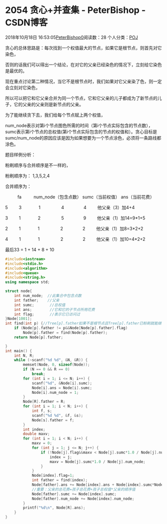 # 2054 贪心+并查集 - PeterBishop - CSDN博客





2018年10月18日 16:53:05[PeterBishop0](https://me.csdn.net/qq_40061421)阅读数：28
个人分类：[POJ](https://blog.csdn.net/qq_40061421/article/category/7589386)









贪心的总体思路是：每次找到一个权值最大的节点，如果它是根节点，则首先对它染色，

否则的话我们可以得出一个结论，在对它的父亲已经染色的情况下，立刻给它染色是最优的。

现在重点讨论第二种情况，当它不是根节点时，我们如果对它父亲染了色，则一定会立刻对它染色，

所以可以把它和它父亲合并为同一个节点，它和它父亲的儿子都成为了新节点的儿子，它的父亲的父亲则是新节点的父亲。

为了能继续贪下去，我们给每个节点赋上两个权值，

num_node表示对第i个节点图色所需的时间（第i个节点实际包含的节点数），sumc表示第i个节点的总权值(第i个节点实际包含的节点的权值和）。贪心目标是sumc/num_node的原因应该是因为如果想要为一个节点涂色，必须将一条路线都涂色。

题目样例分析：

粉刷顺序与合并顺序是不一样的，

粉刷顺序为： 1,3,5,2,4

合并顺序为：

          fa          num_node（包含点数） sumc（当前权值） ans（当前花费）

5         3              1                 4                4         他父亲（3）加4+4

3         1              2                 5                9         他父亲（1）加14=9*1+5

2         1              1                 2                2         他父亲（1）加8=3*2+2

4         1              1                 2                2         他父亲（1）加10=4*2+2

最后33 = 1 + 14 + 8 + 10

```cpp
#include<iostream>
#include<stdio.h>
#include<algorithm>
#include<queue>
#include<string.h>
using namespace std;

struct node{
	int num_node;  //此集合中包含点数
	int father;    //父亲
	int sumc;       //总权值
	int ans;        //它和它的子节点所用花费
	int flag;       //表示它已访问过
}Node[1001];
int find(int p) {//Tree[p].father如果不是根节点且Tree[p].father已粉刷就能继续往上找
	if (Node[p].father != p&&Node[Node[p].father].flag)
		Node[p].father = find(Node[p].father);
	return Node[p].father;

}
int main() {
	int N, R;
	while (~scanf("%d %d", &N, &R)) {
		memset(Node, 0, sizeof(Node));
		if (N == 0 && R == 0)
			break;
		for (int i = 1; i <= N; i++) {
			scanf("%d", &Node[i].sumc);
			Node[i].ans = Node[i].sumc;
			Node[i].num_node = 1;
		}
		Node[R].father = R;
		for (int i = 1; i < N; i++) {
			int f, s;
			scanf("%d %d", &f, &s);
			Node[s].father = f;
		}
		int index;
		double maxv;
		for (int i = 1; i < N; i++) {
			maxv = 0;
			for (int j = 1; j <= N; j++) {
				if (!Node[j].flag&&maxv < Node[j].sumc*1.0 / Node[j].num_node&&j != R) {//找到未被访问的平均花费最大的节点
					index = j;
					maxv = Node[j].sumc*1.0 / Node[j].num_node;
				}
			}
			Node[index].flag=1;
			int father = find(index);
			Node[father].ans += Node[index].ans + Node[index].sumc*Node[father].num_node;
			//重要：父亲的总花费=孩子总花费+孩子总权值*父亲的顺序值
			Node[father].sumc += Node[index].sumc;
			Node[father].num_node += Node[index].num_node;
		}
		printf("%d\n", Node[R].ans);
	}
}
```





